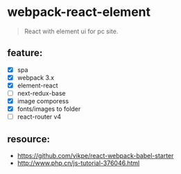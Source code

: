 # webpack-react-element
> React with element ui for pc site.

## feature:
+ [x] spa 
+ [x] webpack 3.x
+ [x] element-react
+ [ ] next-redux-base
+ [x] image comporess
+ [x] fonts/images to folder
+ [ ] react-router v4

## resource:
+ https://github.com/vikpe/react-webpack-babel-starter
+ http://www.php.cn/js-tutorial-376046.html